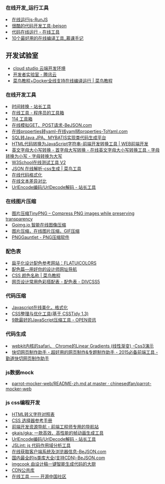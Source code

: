<H3>在线开发_运行工具</H3>
<li> <A HREF="http://runjs.cn/code">在线运行js-RunJS</A></li>
<li> <A HREF="http://www.bejson.com/pages/cooleditor/">很酷的代码开发工具-bejson</A></li>
<li> <A HREF="http://tool.lu/coderunner/">代码在线运行 - 在线工具</A></li>
<li> <A HREF="http://www.imooc.com/article/1103">10个最好用的在线编译工具_慕课手记</A></li>

## 开发试验室
   * [cloud studio 云端开发环境](https://studio.dev.tencent.com/intro)
   * <A HREF="https://www.qcloud.com/developer/labs?fromSource=gwzcw.235801.235801.235801">开发者实验室 - 腾讯云</A>
   * <A HREF="http://www.runoob.com/w3cnote/runoob-docker.html">菜鸟教程+Docker全线支持在线编译运行 | 菜鸟教程</A>


<H3>在线开发工具</H3>
<li> <A HREF="http://tool.chinaz.com/Tools/time">时间转换 - 站长工具</A></li>
<li> <A HREF="http://tool.lu/">在线工具 - 程序员的工具箱</A></li>
<li> <A HREF="http://tool.114la.com/catalog/">114 工具箱</A></li>
<li> <A HREF="http://www.bejson.com/httputil/httppost3/">在线模拟GET、POST请求-BeJSON.com</A></li>
<li> <A HREF="https://www.toyaml.com/index.html?tdsourcetag=s_pcqq_aiomsg">在线properties转yaml-在线yaml转properties-ToYaml.com</A></li>
<li> <A HREF="http://java.bejson.com/generator/">SQL转Java JPA、MYBATIS实现类代码生成平台</A></li>
<li> <A HREF="http://www.css88.com/tool/html2js/">HTML代码转换为JavaScript字符串-前端开发转换工具 | WEB前端开发</A></li>
<li> <A HREF="http://bigtosmall.51240.com/">英文字母大小写转换 - 首字母大写转换 - 在线英文字母大小写转换工具 - 字母转换为小写 - 字母转换为大写</A></li>
<li> <A HREF="http://www.w3school.com.cn/tiy/t.asp?f=jquery_animation1_multicss">W3School在线测试工具 V2</A></li>
<li> <A HREF="https://c.runoob.com/front-end/53">JSON 在线解析-css生成 | 菜鸟工具</A></li>
<li> <A HREF="http://tool.oschina.net/codeformat/json">在线代码格式化</A></li>
<li> <A HREF="http://www.jq22.com/textDifference">在线文本差异对比</A></li>
<li> <A HREF="http://tool.chinaz.com/tools/urlencode.aspx">UrlEncode编码/UrlDecode解码 - 站长工具</A></li>

<H3>在线图片压缩</H3>
<li> <A HREF="https://tinypng.com/">图片压缩TinyPNG – Compress PNG images while preserving transparency</A></li>
<li> <A HREF="https://goimg.io/">Goimg.io 智能在线图像压缩</A></li>
<li> <A HREF="https://www.tuhaokuai.com/">图片压缩，在线图片压缩，GIF压缩</A></li>
<li> <A HREF="https://pnggauntlet.com/">PNGGauntlet - PNG压缩软件</A></li>

<H3>配色表</H3>
<li> <A HREF="http://sc.chinaz.com/info/130719099465.htm">扁平化设计配色参考网站：FLATUICOLORS</A></li>
<li> <A HREF="http://sc.chinaz.com/info/151016546536.htm">配色篇—用好你的设计师网址导航</A></li>
<li> <A HREF="http://www.runoob.com/cssref/css-colornames.html">CSS 颜色名称 | 菜鸟教程</A></li>
<li> <A HREF="http://www.divcss5.com/peise/">网页设计常用色彩搭配表 - 配色表 - DIVCSS5</A></li>

<H3>代码压缩</H3>
<li> <A HREF="http://www.css88.com/tool/js_beautify/">Javascript在线美化，格式化</A></li>
<li> <A HREF="http://www.css88.com/tool/csstidy/">CSS整理与优化工具(基于 CSSTidy 1.3)</A></li>
<li> <A HREF="http://www.open-open.com/news/view/1ac2644">9款最好的JavaScript压缩工具 - OPEN资讯</A></li>

<H3>代码生成</H3>
<li> <A HREF="http://www.css88.com/tool/css3Preview/Linear-Gradients.html">webkit内核的safari、 Chrome的Linear Gradients (线性渐变) -Css3演示</A></li>
<li> <A HREF="http://kuaiqie.qdsay.com/">快切网页制作助手 - 超好用的网页制作&amp;专题制作助手 - 2015必备前端工具 - 勤道快切网页制作助手</A></li>

<H3>js数据mock</H3>
<li> <A HREF="https://github.com/chinesedfan/parrot-mocker-web/blob/master/README-zh.md">parrot-mocker-web/README-zh.md at master · chinesedfan/parrot-mocker-web</A></li>

<H3>js css编程开发</H3>
<li> <A HREF="http://tool.oschina.net/commons?type=2">HTML转义字符对照表</A></li>
<li> <A HREF="http://www.w3school.com.cn/cssref/css_selectors.asp">CSS 选择器参考手册</A></li>
<li> <A HREF="http://www.css88.com/nav/">前端开发资源导航 - 前端工程师专用的导航站</A></li>
<li> <A HREF="https://github.com/gkajs/gka">gkajs/gka: 一款高效、高性能的帧动画生成工具</A></li>
<li> <A HREF="http://tool.chinaz.com/Tools/URLEncode.aspx">UrlEncode编码/UrlDecode解码 - 站长工具</A></li>
<li> <A HREF="http://www.jslint.com/">JSLint: js 代码作用域分析工具</A></li>
<li> <A HREF="http://www.bejson.com/httputil/clientinfo/">在线获取客户端系统及浏览器信息-BeJSON.com</A></li>
<li> <A HREF="http://www.bejson.com/othertools/libcdn/">国内最全的js类库大全(支持CDN)-BeJSON.com</A></li>
<li> <A HREF="https://imgcook.taobao.org/">imgcook 由设计稿一键智能生成代码的大厨</A></li>
<li> <A HREF="http://card.qdsay.com/plugs">CDN公共库</A></li>
<li> <A HREF="http://tool.oschina.net/">在线工具 —— 开源中国社区</A></li>
